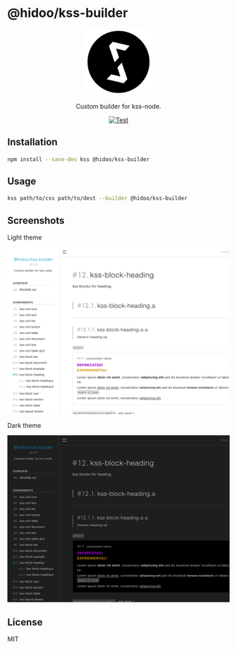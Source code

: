 # @hidoo/kss-builder

<div align="center">
  <img alt="@hidoo/kss-builder" src="https://raw.githubusercontent.com/hidoo/kss-builder/HEAD/.github/assets/logo.svg" width="150" height="150" style="max-width: 100%;">
</div>

<p align="center">Custom builder for kss-node.</p>

<div align="center">

[![Test](https://github.com/hidoo/kss-builder/actions/workflows/test.yml/badge.svg)](https://github.com/hidoo/kss-builder/actions/workflows/test.yml)

</div>

## Installation

```sh
npm install --save-dev kss @hidoo/kss-builder
```

## Usage

```bash
kss path/to/css path/to/dest --builder @hidoo/kss-builder
```

## Screenshots

Light theme

![light theme](https://raw.githubusercontent.com/hidoo/kss-builder/HEAD/.github/assets/screenshot-light.png)

Dark theme

![dark theme](https://raw.githubusercontent.com/hidoo/kss-builder/HEAD/.github/assets/screenshot-dark.png)

## License

MIT
